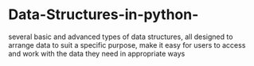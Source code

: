 # Data-Structures-in-python-
several basic and advanced types of data structures, all designed to arrange data to suit a specific purpose, make it easy for users to access and work with the data they need in appropriate ways
